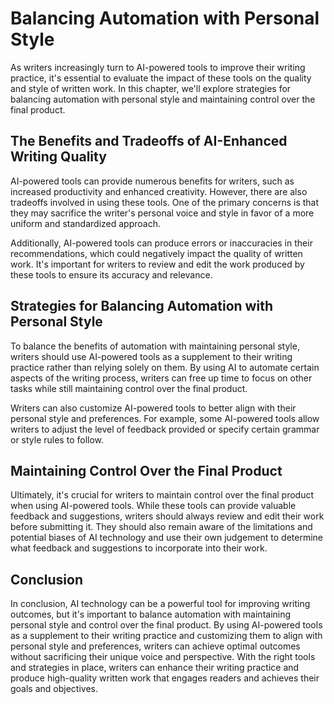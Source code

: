 Balancing Automation with Personal Style
=======================================================================================================

As writers increasingly turn to AI-powered tools to improve their writing practice, it's essential to evaluate the impact of these tools on the quality and style of written work. In this chapter, we'll explore strategies for balancing automation with personal style and maintaining control over the final product.

The Benefits and Tradeoffs of AI-Enhanced Writing Quality
---------------------------------------------------------

AI-powered tools can provide numerous benefits for writers, such as increased productivity and enhanced creativity. However, there are also tradeoffs involved in using these tools. One of the primary concerns is that they may sacrifice the writer's personal voice and style in favor of a more uniform and standardized approach.

Additionally, AI-powered tools can produce errors or inaccuracies in their recommendations, which could negatively impact the quality of written work. It's important for writers to review and edit the work produced by these tools to ensure its accuracy and relevance.

Strategies for Balancing Automation with Personal Style
-------------------------------------------------------

To balance the benefits of automation with maintaining personal style, writers should use AI-powered tools as a supplement to their writing practice rather than relying solely on them. By using AI to automate certain aspects of the writing process, writers can free up time to focus on other tasks while still maintaining control over the final product.

Writers can also customize AI-powered tools to better align with their personal style and preferences. For example, some AI-powered tools allow writers to adjust the level of feedback provided or specify certain grammar or style rules to follow.

Maintaining Control Over the Final Product
------------------------------------------

Ultimately, it's crucial for writers to maintain control over the final product when using AI-powered tools. While these tools can provide valuable feedback and suggestions, writers should always review and edit their work before submitting it. They should also remain aware of the limitations and potential biases of AI technology and use their own judgement to determine what feedback and suggestions to incorporate into their work.

Conclusion
----------

In conclusion, AI technology can be a powerful tool for improving writing outcomes, but it's important to balance automation with maintaining personal style and control over the final product. By using AI-powered tools as a supplement to their writing practice and customizing them to align with personal style and preferences, writers can achieve optimal outcomes without sacrificing their unique voice and perspective. With the right tools and strategies in place, writers can enhance their writing practice and produce high-quality written work that engages readers and achieves their goals and objectives.
